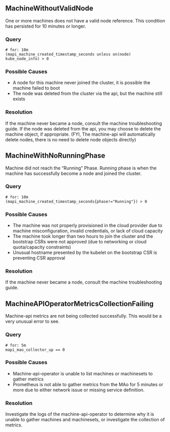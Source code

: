 ## MachineWithoutValidNode
One or more machines does not have a valid node reference.  This condition has
persisted for 10 minutes or longer.

### Query
```
# for: 10m
(mapi_machine_created_timestamp_seconds unless on(node) kube_node_info) > 0
```

### Possible Causes
* A node for this machine never joined the cluster, it is possible the machine failed to boot
* The node was deleted from the cluster via the api, but the machine still exists

### Resolution
If the machine never became a node, consult the machine troubleshooting guide.
If the node was deleted from the api, you may choose to delete the machine object, if appropriate.  (FYI, The machine-api will automatically delete nodes, there is no need to delete node objects directly)

## MachineWithNoRunningPhase
Machine did not reach the “Running” Phase.  Running phase is when the machine has successfully become a node and joined the cluster.

### Query
```
# for: 10m
(mapi_machine_created_timestamp_seconds{phase!="Running"}) > 0
```

### Possible Causes
* The machine was not properly provisioned in the cloud provider due to machine misconfiguration, invalid credentials, or lack of cloud capacity
* The machine took longer than two hours to join the cluster and the bootstrap CSRs were not approved (due to networking or cloud quota/capacity constraints)
* Unusual hostname presented by the kubelet on the bootstrap CSR is preventing CSR approval

### Resolution
If the machine never became a node, consult the machine troubleshooting guide.

## MachineAPIOperatorMetricsCollectionFailing
Machine-api metrics are not being collected successfully.  This would be a very unusual error to see.

### Query
```
# for: 5m
mapi_mao_collector_up == 0
```

### Possible Causes
* Machine-api-operator is unable to list machines or machinesets to gather metrics
* Prometheus is not able to gather metrics from the MAo for 5 minutes or more
due to either network issue or missing service definition.

### Resolution
Investigate the logs of the machine-api-operator to determine why it is unable to gather machines and machinesets, or investigate the collection of metrics.
